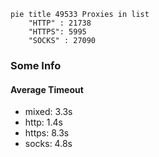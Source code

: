 
```mermaid
pie title 49533 Proxies in list
    "HTTP" : 21738
    "HTTPS": 5995
    "SOCKS" : 27090
```

### Some Info
#### Average Timeout

- mixed: 3.3s
- http: 1.4s
- https: 8.3s
- socks: 4.8s